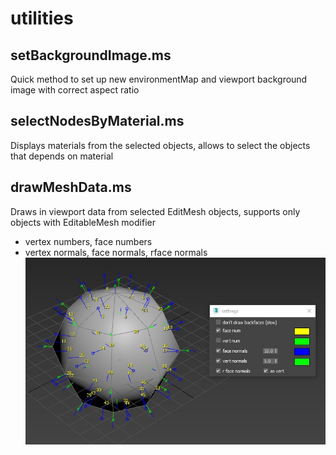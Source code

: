# utilities


setBackgroundImage.ms
-
Quick method to set up new environmentMap and viewport background image with correct aspect ratio



selectNodesByMaterial.ms
-
Displays materials from the selected objects, allows to select the objects that depends on material 



drawMeshData.ms
-
Draws in viewport data from selected EditMesh objects, supports only objects with EditableMesh modifier 
+ vertex numbers, face numbers
+ vertex normals, face normals, rface normals 
![drawMeshData](drawMeshData_preview.jpg)


